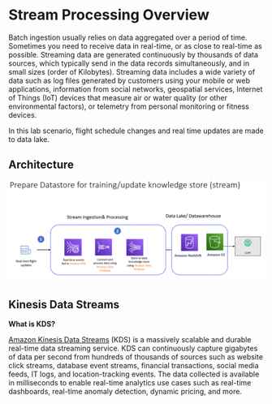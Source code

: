 # Stream Processing Overview

Batch ingestion usually relies on data aggregated over a period of time. Sometimes you need to receive data in real-time, or as close to real-time as possible. Streaming data are generated continuously by thousands of data sources, which typically send in the data records simultaneously, and in small sizes (order of Kilobytes). Streaming data includes a wide variety of data such as log files generated by customers using your mobile or web applications, information from social networks, geospatial services, Internet of Things (IoT) devices that measure air or water quality (or other environmental factors), or telemetry from personal monitoring or fitness devices. 

In this lab scenario,  flight schedule changes and real time updates are made to data lake.


## Architecture

![Alt](/assets/images/streamprocess/stream1.png "Architecture")


## Kinesis Data Streams

**What is KDS?**

 [Amazon Kinesis Data Streams][1] (KDS) is a massively scalable and durable real-time data streaming service. KDS can continuously capture gigabytes of data per second from hundreds of thousands of sources such as website click streams, database event streams, financial transactions, social media feeds, IT logs, and location-tracking events. The data collected is available in milliseconds to enable real-time analytics use cases such as real-time dashboards, real-time anomaly detection, dynamic pricing, and more.
 
 [1]: https://aws.amazon.com/kinesis/data-streams/


